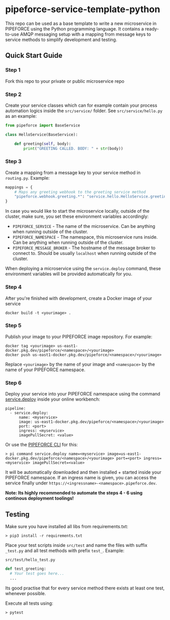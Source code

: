 # pipeforce-service-template-python

This repo can be used as a base template to write a new microservice in PIPEFORCE using the Python programming language. It contains a ready-to-use AMQP
messaging setup with a mapping from message keys to service methods to simplify development and testing.

## Quick Start Guide

### Step 1

Fork this repo to your private or public microservice repo

### Step 2

Create your service classes which can for example contain your process automation logics inside the `src/service/`
folder. See `src/service/hello.py` as an example:

```python
from pipeforce import BaseService

class HelloService(BaseService):

    def greeting(self, body):
        print("GREETING CALLED. BODY: " + str(body))

```

### Step 3

Create a mapping from a message key to your service method in `routing.py`. Example:

```python
mappings = {
    # Maps any greeting webhook to the greeting service method
    "pipeforce.webhook.greeting.*": "service.hello.HelloService.greeting",
}
```

In case you would like to start the microservice locally, outside of the cluster, make sure, you set these environment
variables accordingly:

- `PIPEFORCE_SERVICE` - The name of the microservice. Can be anything when running outside of the cluster.
- `PIPEFORCE_NAMESPACE` - The namespace, this microservice runs inside. Can be anything when running outside of the cluster.
- `PIPEFORCE_MESSAGE_BROKER` - The hostname of the message broker to connect to. Should be usually `localhost` when running outside of the cluster.

When deploying a microservice using the `service.deploy` command, these environment variables will be provided
automatically for you.

### Step 4

After you're finished with development, create a Docker image of your service

```docker build -t <yourimage> .```

### Step 5

Publish your image to your PIPEFORCE image repository. For example:

```
docker tag <yourimage> us-east1-docker.pkg.dev/pipeforce/<namespace>/<yourimage>
docker push us-east1-docker.pkg.dev/pipeforce/<namespace>/<yourimage>
```

Replace `<yourimage>` by the name of your image and `<namespace>` by the name of your PIPEFORCE namespace.

### Step 6

Deploy your service into your PIPEFORCE namespace using the
command [service.deploy](https://pipeforce.github.io/docs/api/commands#servicedeploy) inside your online workbench:

``` 
pipeline:  
  - service.deploy:  
      name: <myservice>
      image: us-east1-docker.pkg.dev/pipeforce/<namespace>/<yourimage>
      port: <port>  
      ingress: <myservice>  
      imagePullSecret: <value> 
```

Or use the [PIPEFORCE CLI](https://github.com/logabit/pipeforce-cli) for this:

```
> pi command service.deploy name=<myservice> image=us-east1-docker.pkg.dev/pipeforce/<namespace>/<yourimage> port=<port> ingress=<myservice> imagePullSecret=<value> 
```

It will be automatically downloaded and then installed + started inside your PIPEFORCE namespace. If an ingress name is
given, you can access the service finally under ``https://<ingressname>-<namespace>.pipeforce.dev``.

**Note: Its highly recommended to automate the steps 4 - 6 using continous deployment toolings!**

## Testing

Make sure you have installed all libs from requirements.txt:

```
> pip3 install -r requirements.txt
```

Place your test scripts inside `src/test` and name the files with suffix `_test.py` and all test methods with
prefix `test_`. Example:

```
src/test/hello_test.py
```
```python
def test_greeting:
  # Your test goes here...
  ...
```

Its good practise that for every service method there exists at least one test, whenever possible.

Execute all tests using:

```
> pytest
```
